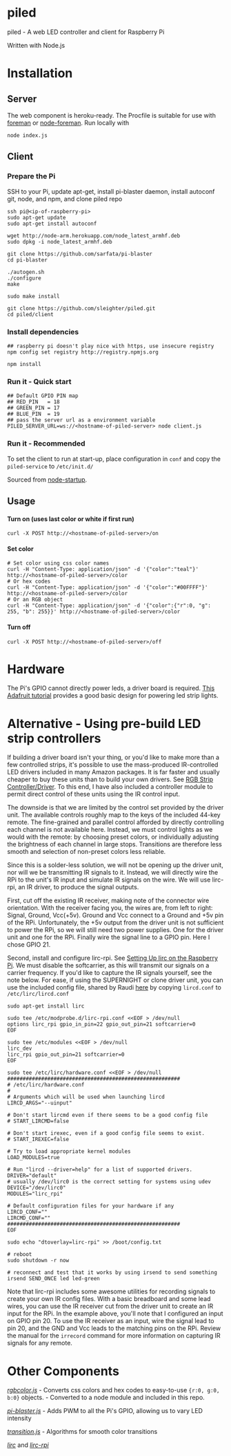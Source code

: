 # piled
piled - A web LED controller and client for Raspberry Pi

Written with Node.js

# Installation
## Server
The web component is heroku-ready. The Procfile is suitable for use with [foreman](https://github.com/ddollar/foreman) or [node-foreman](https://github.com/strongloop/node-foreman).
Run locally with
```
node index.js
```

## Client
### Prepare the Pi
SSH to your Pi, update apt-get, install pi-blaster daemon, install autoconf git, node, and npm, and clone piled repo
```
ssh pi@<ip-of-raspberry-pi>
sudo apt-get update
sudo apt-get install autoconf

wget http://node-arm.herokuapp.com/node_latest_armhf.deb
sudo dpkg -i node_latest_armhf.deb

git clone https://github.com/sarfata/pi-blaster
cd pi-blaster

./autogen.sh
./configure
make

sudo make install

git clone https://github.com/sleighter/piled.git
cd piled/client
```
### Install dependencies
```
## raspberry pi doesn't play nice with https, use insecure registry
npm config set registry http://registry.npmjs.org

npm install
```

### Run it - Quick start
```
## Default GPIO PIN map
## RED_PIN   = 18
## GREEN_PIN = 17
## BLUE_PIN  = 19
## pass the server url as a environment variable
PILED_SERVER_URL=ws://<hostname-of-piled-server> node client.js
```

### Run it - Recommended
To set the client to run at start-up, place configuration in `conf` and copy the `piled-service` to `/etc/init.d/`

Sourced from [node-startup](https://github.com/chovy/node-startup).

## Usage
#### Turn on (uses last color or white if first run)
```
curl -X POST http://<hostname-of-piled-server>/on
```
#### Set color
```
# Set color using css color names
curl -H "Content-Type: application/json" -d '{"color":"teal"}' http://<hostname-of-piled-server>/color
# Or hex codes
curl -H "Content-Type: application/json" -d '{"color":"#00FFFF"}' http://<hostname-of-piled-server>/color
# Or an RGB object
curl -H "Content-Type: application/json" -d '{"color":{"r":0, "g": 255, "b": 255}}' http://<hostname-of-piled-server>/color
```
#### Turn off
```
curl -X POST http://<hostname-of-piled-server>/off
```


# Hardware
The Pi's GPIO cannot directly power leds, a driver board is required. [This Adafruit tutorial](https://learn.adafruit.com/rgb-led-strips/usage) provides a good basic design for powering led strip lights.


# Alternative - Using pre-build LED strip controllers
If building a driver board isn't your thing, or you'd like to make more than a few controlled strips, it's possible to use the mass-produced IR-controlled LED drivers included in many Amazon packages. It is far faster and usually cheaper to buy these units than to build your own drivers. See [RGB Strip Controller/Driver](http://www.amazon.com/SUPERNIGHT-TM-Remote-Controller-Light/dp/B00AF5YOK2/ref=sr_1_1?ie=UTF8&qid=1425274459&sr=8-1&keywords=rgb+led+strip+controller). To this end, I have also included a controller module to permit direct control of these units using the IR control input.

The downside is that we are limited by the control set provided by the driver unit. The available controls roughly map to the keys of the included 44-key remote. The fine-grained and parallel control afforded by directly controlling each channel is not available here. Instead, we must control lights as we would with the remote: by choosing preset colors, or individually adjusting the brightness of each channel in large stops. Transitions are therefore less smooth and selection of non-preset colors less reliable.

Since this is a solder-less solution, we will not be opening up the driver unit, nor will we be transmitting IR signals to it. Instead, we will directly wire the RPi to the unit's IR input and simulate IR signals on the wire. We will use lirc-rpi, an IR driver, to produce the signal outputs.

First, cut off the existing IR receiver, making note of the connector wire orientation. With the receiver facing you, the wires are, from left to right: Signal, Ground, Vcc(+5v). Ground and Vcc connect to a Ground and +5v pin of the RPi. Unfortunately, the +5v output from the driver unit is not sufficient to power the RPi, so we will still need two power supplies. One for the driver unit and one for the RPi. Finally wire the signal line to a GPIO pin. Here I chose GPIO 21.

Second, install and configure lirc-rpi. See [Setting Up lirc on the Raspberry Pi](http://alexba.in/blog/2013/01/06/setting-up-lirc-on-the-raspberrypi/). We must disable the softcarrier, as this will transmit our signals on a carrier frequency. If you'd like to capture the IR signals yourself, see the note below. For ease, if using the SUPERNIGHT or clone driver unit, you can use the included config file, shared by Raudi [here](http://forum.osmc.tv/showthread.php?tid=7142) by copying `lircd.conf` to `/etc/lirc/lircd.conf`

```
sudo apt-get install lirc

sudo tee /etc/modprobe.d/lirc-rpi.conf <<EOF > /dev/null
options lirc_rpi gpio_in_pin=22 gpio_out_pin=21 softcarrier=0
EOF

sudo tee /etc/modules <<EOF > /dev/null
lirc_dev
lirc_rpi gpio_out_pin=21 softcarrier=0
EOF

sudo tee /etc/lirc/hardware.conf <<EOF > /dev/null
########################################################
# /etc/lirc/hardware.conf
#
# Arguments which will be used when launching lircd
LIRCD_ARGS="--uinput"

# Don't start lircmd even if there seems to be a good config file
# START_LIRCMD=false

# Don't start irexec, even if a good config file seems to exist.
# START_IREXEC=false

# Try to load appropriate kernel modules
LOAD_MODULES=true

# Run "lircd --driver=help" for a list of supported drivers.
DRIVER="default"
# usually /dev/lirc0 is the correct setting for systems using udev
DEVICE="/dev/lirc0"
MODULES="lirc_rpi"

# Default configuration files for your hardware if any
LIRCD_CONF=""
LIRCMD_CONF=""
########################################################
EOF

sudo echo "dtoverlay=lirc-rpi" >> /boot/config.txt

# reboot
sudo shutdown -r now

# reconnect and test that it works by using irsend to send something
irsend SEND_ONCE led led-green
```


Note that lirc-rpi includes some awesome utilities for recording signals to create your own IR config files. With a basic breadboard and some lead wires, you can use the IR receiver cut from the driver unit to create an IR input for the RPi. In the example above, you'll note that I configured an input on GPIO pin 20. To use the IR receiver as an input, wire the signal lead to pin 20, and the GND and Vcc leads to the matching pins on the RPi. Review the manual for the `irrecord` command for more information on capturing IR signals for any remote.

# Other Components
[*rgbcolor.js*](http://www.phpied.com/rgb-color-parser-in-javascript/) - Converts css colors and hex codes to easy-to-use `{r:0, g:0, b:0}` objects. - Converted to a node module and included in this repo.

[*pi-blaster.js*](https://github.com/sarfata/pi-blaster) - Adds PWM to all the Pi's GPIO, allowing us to vary LED intensity

[*transition.js*](http://akinuri.com/exps/color-transition/) - Algorithms for smooth color transitions

[*lirc*](http://www.lirc.org) and [*lirc-rpi*](http://aron.ws/projects/lirc_rpi/)
